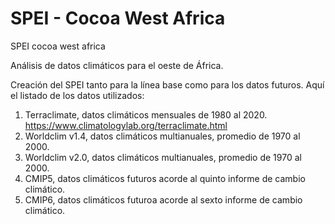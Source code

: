 # SPEI - Cocoa West Africa
SPEI cocoa west africa

Análisis de datos climáticos para el oeste de África. 

Creación del SPEI tanto para la línea base como para los datos futuros. Aquí el listado de los datos utilizados: 

1. Terraclimate, datos climáticos mensuales de 1980 al 2020. https://www.climatologylab.org/terraclimate.html
2. Worldclim v1.4, datos climáticos multianuales, promedio de 1970 al 2000. 
3. Worldclim v2.0, datos climáticos multianuales, promedio de 1970 al 2000. 
4. CMIP5, datos climáticos futuros acorde al quinto informe de cambio climático. 
5. CMIP6, datos climáticos futuroa acorde al sexto informe de cambio climático. 

